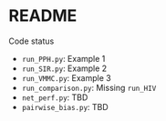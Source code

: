 # README

Code status
- `run_PPH.py`: Example 1
- `run_SIR.py`: Example 2
- `run_VMMC.py`: Example 3
- `run_comparison.py`: Missing `run_HIV`
- `net_perf.py`: TBD
- `pairwise_bias.py`: TBD